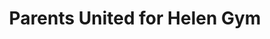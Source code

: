 ---
pid: RS286
title: Parents United for Helen Gym
location_transcription: 440 N. Broad St. - School District of Philadelphia
zipcode: '19146'
outside_phl: 
neighborhood: Graduate Hospital,Naval Square,Southwest Center City
age: '42'
age_range: 40-49
instagram: 
image_file_name: RS_286.jpg
proposal_transcription: |-
  Helen Gym, now a City-Councilwomen-At-Large has been advocating for all children to have adequate resources for their education. She leads Council on how much to appropriate for a nurse in every school, art, libraries, counselors, etc.
  -Former Teacher
  -Parent
  -Activist
  -Councilwoman
topic: Figure,Politics,Women
topic_summary: 0, 0, 0
type: Other No Form
keywords_other: Helen Gym, resources, nurse, school, art, libraries, counselors
credit: Julie Krug
image_labels: 
twitter: 
facebook: 
permalink: "/monuments/rs286/"
layout: item-page
---